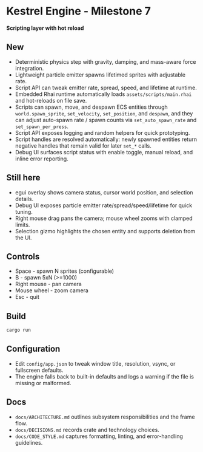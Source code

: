 # Kestrel Engine - Milestone 7

**Scripting layer with hot reload**

## New
- Deterministic physics step with gravity, damping, and mass-aware force integration.
- Lightweight particle emitter spawns lifetimed sprites with adjustable rate.
- Script API can tweak emitter rate, spread, speed, and lifetime at runtime.
- Embedded Rhai runtime automatically loads `assets/scripts/main.rhai` and hot-reloads on file save.
- Scripts can spawn, move, and despawn ECS entities through `world.spawn_sprite`, `set_velocity`, `set_position`, and `despawn`, and they can adjust auto-spawn rate / spawn counts via `set_auto_spawn_rate` and `set_spawn_per_press`\.
- Script API exposes logging and random helpers for quick prototyping.
- Script handles are resolved automatically: newly spawned entities return negative handles that remain valid for later `set_*` calls.
- Debug UI surfaces script status with enable toggle, manual reload, and inline error reporting.

## Still here
- egui overlay shows camera status, cursor world position, and selection details.
- Debug UI exposes particle emitter rate/spread/speed/lifetime for quick tuning.
- Right mouse drag pans the camera; mouse wheel zooms with clamped limits.
- Selection gizmo highlights the chosen entity and supports deletion from the UI.

## Controls
- Space - spawn N sprites (configurable)
- B - spawn 5xN (>=1000)
- Right mouse - pan camera
- Mouse wheel - zoom camera
- Esc - quit

## Build
```bash
cargo run
```

## Configuration
- Edit `config/app.json` to tweak window title, resolution, vsync, or fullscreen defaults.
- The engine falls back to built-in defaults and logs a warning if the file is missing or malformed.

## Docs
- `docs/ARCHITECTURE.md` outlines subsystem responsibilities and the frame flow.
- `docs/DECISIONS.md` records crate and technology choices.
- `docs/CODE_STYLE.md` captures formatting, linting, and error-handling guidelines.
